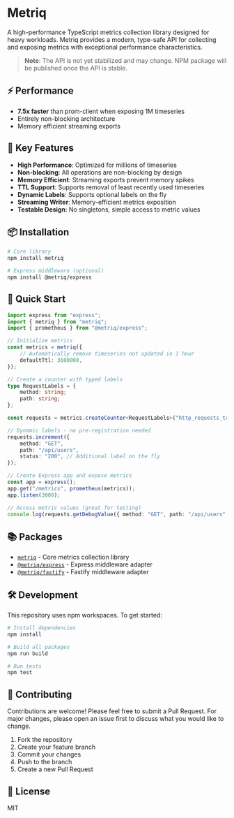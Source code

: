 # Metriq

A high-performance TypeScript metrics collection library designed for heavy workloads. Metriq provides a modern, type-safe API for collecting and exposing metrics with exceptional performance characteristics.

> **Note**: The API is not yet stabilized and may change. NPM package will be published once the API is stable.

## ⚡ Performance

- **7.5x faster** than prom-client when exposing 1M timeseries
- Entirely non-blocking architecture
- Memory efficient streaming exports

## 🔑 Key Features

- **High Performance**: Optimized for millions of timeseries
- **Non-blocking**: All operations are non-blocking by design
- **Memory Efficient**: Streaming exports prevent memory spikes
- **TTL Support**: Supports removal of least recently used timeseries
- **Dynamic Labels**: Supports optional labels on the fly
- **Streaming Writer**: Memory-efficient metrics exposition
- **Testable Design**: No singletons, simple access to metric values

## 📦 Installation

```bash
# Core library
npm install metriq

# Express middleware (optional)
npm install @metriq/express
```

## 🚀 Quick Start

```typescript
import express from "express";
import { metriq } from "metriq";
import { prometheus } from "@metriq/express";

// Initialize metrics
const metrics = metriq({
    // Automatically remove timeseries not updated in 1 hour
    defaultTtl: 3600000,
});

// Create a counter with typed labels
type RequestLabels = {
    method: string;
    path: string;
};

const requests = metrics.createCounter<RequestLabels>("http_requests_total", "Total HTTP requests");

// Dynamic labels - no pre-registration needed
requests.increment({
    method: "GET",
    path: "/api/users",
    status: "200", // Additional label on the fly
});

// Create Express app and expose metrics
const app = express();
app.get("/metrics", prometheus(metrics));
app.listen(3000);

// Access metric values (great for testing)
console.log(requests.getDebugValue({ method: "GET", path: "/api/users" }));
```

## 📚 Packages

- [`metriq`](metriq/README.md) - Core metrics collection library
- [`@metriq/express`](adapters/express/README.md) - Express middleware adapter
- [`@metriq/fastify`](adapters/fastify/README.md) - Fastify middleware adapter

## 🛠️ Development

This repository uses npm workspaces. To get started:

```bash
# Install dependencies
npm install

# Build all packages
npm run build

# Run tests
npm test
```

## 🤝 Contributing

Contributions are welcome! Please feel free to submit a Pull Request. For major changes, please open an issue first to discuss what you would like to change.

1. Fork the repository
2. Create your feature branch
3. Commit your changes
4. Push to the branch
5. Create a new Pull Request

## 📄 License

MIT
